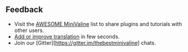 ## Feedback

* Visit the [AWESOME MiniValine](https://github.com/MiniValine/AWESOME-MiniValine) list to share plugins and tutorials with other users.
* [Add or improve translation](https://crowdin.com/project/minivaline) in few seconds.
* Join our [Gitter][https://gitter.im/thebestminivaline] chats.

<!--
* Report a bug in [GitHub Issues][https://github.com/MiniValine/MiniValine/issues/new?assignees=&labels=Bug&template=bug-report.md].
* Request a new feature on [GitHub][https://github.com/MiniValine/MiniValine/issues/new?assignees=&labels=Feature+Request&template=feature-request.md].
* Vote for [popular feature requests][https://github.com/MiniValine/MiniValine/issues?q=is%3Aopen+is%3Aissue+label%3A%22Feature+Request%22].
-->